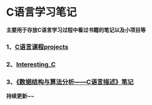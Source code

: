 # C语言学习笔记

**主要用于存放C语言学习过程中看过书籍的笔记以及小项目等**

### 1、[C语言课程projects](https://github.com/Eajack/C_Note/tree/master/C%E8%AF%AD%E8%A8%80%E8%AF%BE%E7%A8%8Bprojects) 

### 2、[Interesting_C](https://github.com/Eajack/C_Note/tree/master/Interesting_C) 

### 3、[《数据结构与算法分析——C语言描述》笔记](https://github.com/Eajack/C_Note/tree/master/%E3%80%8A%E6%95%B0%E6%8D%AE%E7%BB%93%E6%9E%84%E4%B8%8E%E7%AE%97%E6%B3%95%E5%88%86%E6%9E%90%E2%80%94%E2%80%94C%E8%AF%AD%E8%A8%80%E6%8F%8F%E8%BF%B0%E3%80%8B%E7%AC%94%E8%AE%B0) 

**持续更新~~**